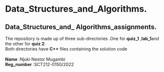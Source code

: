 # Data_Structures_and_Algorithms.
## Data_Structures_and_ Algorithms_assignments.
The repository is made up of three sub-directories .One for **quiz_1** ,**lab_1**and the other for **quiz 2**.\
Both directories have **C++** files containing the solution code\
\
**Name** :Njuki Nestor Mugambi\
**Reg_number** :SCT212-0150/2022
